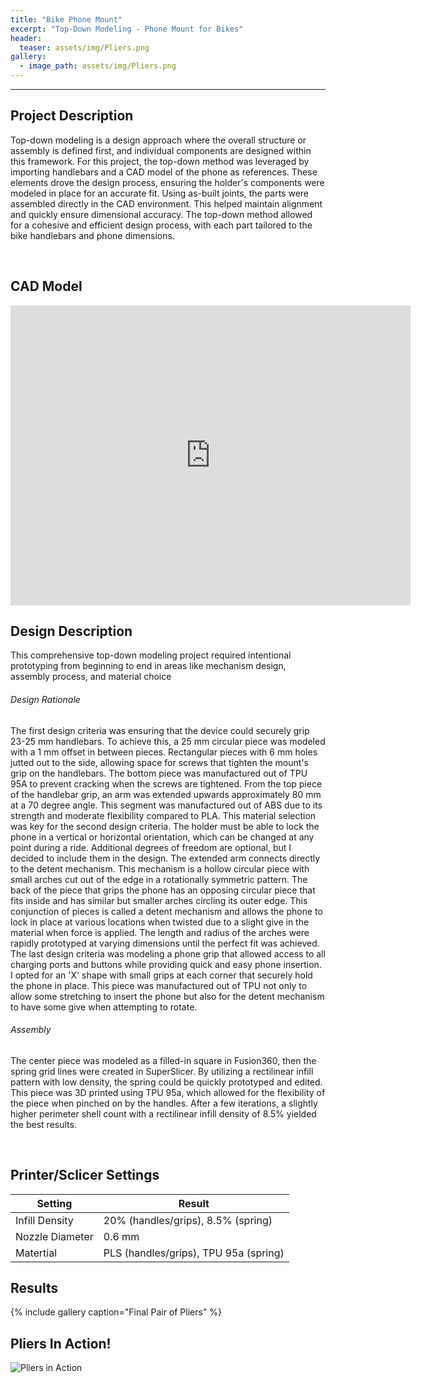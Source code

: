```yaml
---
title: "Bike Phone Mount"
excerpt: "Top-Down Modeling - Phone Mount for Bikes"
header:
  teaser: assets/img/Pliers.png
gallery:
  - image_path: assets/img/Pliers.png
---
```

---

## Project Description

Top-down modeling is a design approach where the overall structure or assembly is defined first, and individual components are designed within this framework. For this project, the top-down method was leveraged by importing handlebars and a CAD model of the phone as references. These elements drove the design process, ensuring the holder's components were modeled in place for an accurate fit. Using as-built joints, the parts were assembled directly in the CAD environment. This helped maintain alignment and quickly ensure dimensional accuracy. The top-down method allowed for a cohesive and efficient design process, with each part tailored to the bike handlebars and phone dimensions.

<br>

## CAD Model

<iframe src="https://vanderbilt643.autodesk360.com/shares/public/SH286ddQT78850c0d8a463a6ee0857e66c84?mode=embed" width="640" height="480" allowfullscreen="true" webkitallowfullscreen="true" mozallowfullscreen="true"  frameborder="0"></iframe>

<br>

## Design Description

This comprehensive top-down modeling project required intentional prototyping from beginning to end in areas like mechanism design, assembly process, and material choice

###### Design Rationale
The first design criteria was ensuring that the device could securely grip 23-25 mm handlebars. To achieve this, a 25 mm circular piece was modeled with a 1 mm offset in between pieces. Rectangular pieces with 6 mm holes jutted out to the side, allowing space for screws that tighten the mount's grip on the handlebars. The bottom piece was manufactured out of TPU 95A to prevent cracking when the screws are tightened. From the top piece of the handlebar grip, an arm was extended upwards approximately 80 mm at a 70 degree angle. This segment was manufactured out of ABS due to its strength and moderate flexibility compared to PLA. This material selection was key for the second design criteria. The holder must be able to lock the phone in a vertical or horizontal orientation, which can be changed at any point during a ride. Additional degrees of freedom are optional, but I decided to include them in the design. The extended arm connects directly to the detent mechanism. This mechanism is a hollow circular piece with small arches cut out of the edge in a rotationally symmetric pattern. The back of the piece that grips the phone has an opposing circular piece that fits inside and has similar but smaller arches circling its outer edge. This conjunction of pieces is called a detent mechanism and allows the phone to lock in place at various locations when twisted due to a slight give in the material when force is applied. The length and radius of the arches were rapidly prototyped at varying dimensions until the perfect fit was achieved. The last design criteria was modeling a phone grip that allowed access to all charging ports and buttons while providing quick and easy phone insertion. I opted for an 'X' shape with small grips at each corner that securely hold the phone in place. This piece was manufactured out of TPU not only to allow some stretching to insert the phone but also for the detent mechanism to have some give when attempting to rotate.

###### Assembly
The center piece was modeled as a filled-in square in Fusion360, then the spring grid lines were created in SuperSlicer. By utilizing a rectilinear infill pattern with low density, the spring could be quickly prototyped and edited. This piece was 3D printed using TPU 95a, which allowed for the flexibility of the piece when pinched on by the handles. After a few iterations, a slightly higher perimeter shell count with a rectilinear infill density of 8.5% yielded the best results.

<br>

## Printer/Sclicer Settings

| Setting         | Result                                |
|-----------------|---------------------------------------|
| Infill Density  | 20% (handles/grips), 8.5% (spring)    |
| Nozzle Diameter | 0.6 mm                                |
| Matertial       | PLS (handles/grips), TPU 95a (spring) |


## Results

{% include gallery caption="Final Pair of Pliers" %}


## Pliers In Action!

![Pliers in Action](/assets/img/PliersGIF.gif)

